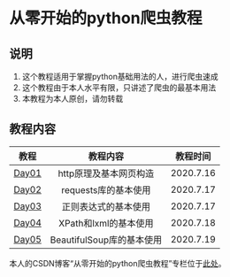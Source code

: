 # 从零开始的python爬虫教程

## 说明

1. 这个教程适用于掌握python基础用法的人，进行爬虫速成
2. 这个教程由于本人水平有限，只讲述了爬虫的最基本用法
3. 本教程为本人原创，请勿转载

## 教程内容

| 教程  |        教程内容        | 教程时间  |
| :---: | :--------------------: | :-------: |
| <a href="https://github.com/12218/Crawler_course/tree/master/Day01">Day01</a> | http原理及基本网页构造 | 2020.7.16 |
| <a href="https://github.com/12218/Crawler_course/tree/master/Day02">Day02</a> |  requests库的基本使用  | 2020.7.17 |
| <a href="https://github.com/12218/Crawler_course/tree/master/Day03">Day03</a> |  正则表达式的基本使用  | 2020.7.17 |
| <a href="https://github.com/12218/Crawler_course/tree/master/Day04">Day04</a> |  XPath和lxml的基本使用  | 2020.7.18 |
| <a href="https://github.com/12218/Crawler_course/tree/master/Day05">Day05</a> |  BeautifulSoup库的基本使用  | 2020.7.19 |

本人的CSDN博客“从零开始的python爬虫教程”专栏位于<a href="https://blog.csdn.net/weixin_44338780/category_10205148.html">此处</a>。

